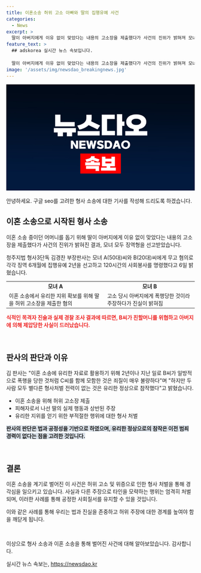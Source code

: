```yaml
---
title: 이혼소송 허위 고소 아빠와 딸의 집행유예 사건
categories:
  - News
excerpt: >
  딸이 아버지에게 이유 없이 맞았다는 내용의 고소장을 제출했다가 사건의 진위가 밝혀져 모녀가 징역형을 선고받았다. 청주지법 형사3단독 김경찬 부장판사는 A(50대)씨와 B(20대)씨에게 무고 혐의로 각각 징역 6개월에 집행유예 2년을 선고하고 120시간의 사회봉사를 명령했다. B씨는 아버지의 폭행을 고소했지만, 실제로는 아버지가 자신을 제압했던 사실이 밝혀져 김 판사는 둘 다 죄질이 불량하다며 경각심을 당부했다.
feature_text: >
  ## adskorea 실시간 뉴스 속보입니다.

  딸이 아버지에게 이유 없이 맞았다는 내용의 고소장을 제출했다가 사건의 진위가 밝혀져 모녀가 징역형을 선고받았다. 청주지법 형사3단독 김경찬 부장판사는 A(50대)씨와 B(20대)씨에게 무고 혐의로 각각 징역 6개월에 집행유예 2년을 선고하고 120시간의 사회봉사를 명령했다. B씨는 아버지의 폭행을 고소했지만, 실제로는 아버지가 자신을 제압했던 사실이 밝혀져 김 판사는 둘 다 죄질이 불량하다며 경각심을 당부했다.
image: '/assets/img/newsdao_breakingnews.jpg'
---
```


<p><img src="/assets/img/newsdao_breakingnews.jpg" alt="adskorea 속보" /></p>

<p>안녕하세요. 구글 seo를 고려한 형사 소송에 대한 기사를 작성해 드리도록 하겠습니다.</p>

<h2 data-ke-size="size26">이혼 소송으로 시작된 형사 소송</h2>

<p>이혼 소송 중이던 어머니를 돕기 위해 딸이 아버지에게 이유 없이 맞았다는 내용의 고소장을 제출했다가 사건의 진위가 밝혀진 결과, 모녀 모두 징역형을 선고받았습니다.</p>

<p data-ke-size="size16">청주지법 형사3단독 김경찬 부장판사는 모녀 A(50대)씨와 B(20대)씨에게 무고 혐의로 각각 징역 6개월에 집행유예 2년을 선고하고 120시간의 사회봉사를 명령했다고 6일 밝혔습니다.</p>

<table>
  <tr>
    <td style="text-align: center; height: 17px;"><b>모녀 A</b></td>
    <td style="text-align: center; height: 17px;"><b>모녀 B</b></td>
  </tr>
  <tr>
    <td>이혼 소송에서 유리한 지위 확보를 위해 딸을 허위 고소장을 제출한 혐의</td>
    <td>고소 당시 아버지에게 폭행당한 것이라 주장하다가 진실이 밝혀짐</td>
  </tr>
</table>

<p><b><span style="color: #ee2323;">식적인 목격자 진술과 실제 경찰 조사 결과에 따르면, B씨가 친할머니를 위협하고 아버지에 의해 제압당한 사실이 드러났습니다.</span></b></p>

<p data-ke-size="size16">&nbsp;</p>

<h2 data-ke-size="size26">판사의 판단과 이유</h2>

<p>김 판사는 "이혼 소송에 유리한 자료로 활용하기 위해 2년이나 지난 일로 B씨가 일방적으로 폭행을 당한 것처럼 C씨를 함께 모함한 것은 죄질이 매우 불량하다"며 "하지만 두 사람 모두 별다른 형사처벌 전력이 없는 것은 유리한 정상으로 참작했다"고 밝혔습니다.</p>

<ul>
  <li>이혼 소송을 위해 허위 고소장 제출</li>
  <li>피해자로서 나선 딸의 실제 행동과 상반된 주장</li>
  <li>유리한 지위를 얻기 위한 부적절한 행위에 대한 형사 처벌</li>
</ul>

<p><b><span style="background-color: #21538527;">판사의 판단은 법과 공정성을 기반으로 하였으며, 유리한 정상으로의 참작은 이전 범죄 경력이 없다는 점을 고려한 것입니다.</span></b></p>

<p data-ke-size="size16">&nbsp;</p>

<h2 data-ke-size="size26">결론</h2>

<p>이혼 소송을 계기로 벌어진 이 사건은 허위 고소 및 위증으로 인한 형사 처벌을 통해 경각심을 일으키고 있습니다. 사실과 다른 주장으로 타인을 모략하는 행위는 엄격히 처벌되며, 이러한 사례를 통해 공정한 사회질서를 유지할 수 있을 것입니다.</p>

<p>이와 같은 사례를 통해 우리는 법과 진실을 존중하고 허위 주장에 대한 경계를 높여야 함을 깨닫게 됩니다.</p>

<p data-ke-size="size16">&nbsp;</p>

<p>이상으로 형사 소송과 이혼 소송을 통해 벌어진 사건에 대해 알아보았습니다. 감사합니다.</p>
실시간 뉴스 속보는, <a href="https://newsdao.kr" rel="dofollow">https://newsdao.kr</a>


